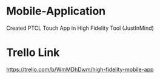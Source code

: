# Mobile-Application
Created PTCL Touch App in High Fidelity Tool (JustInMind)
# Trello Link
https://trello.com/b/WmMDhDwm/high-fidelity-mobile-app
